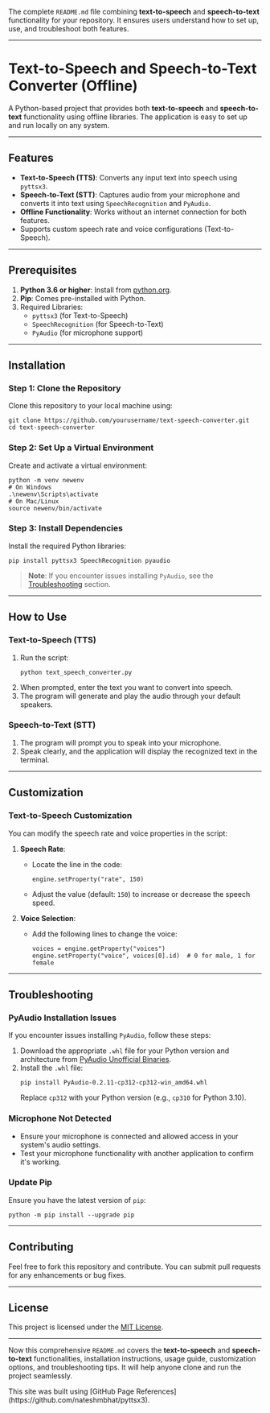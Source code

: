 <div class="flex w-full flex-col gap-1 empty:hidden first:pt-[3px]"><div class="markdown prose w-full break-words dark:prose-invert dark"><p>The complete <code>README.md</code> file combining <strong>text-to-speech</strong> and <strong>speech-to-text</strong> functionality for your repository. It ensures users understand how to set up, use, and troubleshoot both features.</p><hr><h1>Text-to-Speech and Speech-to-Text Converter (Offline)</h1><p>A Python-based project that provides both <strong>text-to-speech</strong> and <strong>speech-to-text</strong> functionality using offline libraries. The application is easy to set up and run locally on any system.</p><hr><h2>Features</h2><ul><li><strong>Text-to-Speech (TTS)</strong>: Converts any input text into speech using <code>pyttsx3</code>.</li><li><strong>Speech-to-Text (STT)</strong>: Captures audio from your microphone and converts it into text using <code>SpeechRecognition</code> and <code>PyAudio</code>.</li><li><strong>Offline Functionality</strong>: Works without an internet connection for both features.</li><li>Supports custom speech rate and voice configurations (Text-to-Speech).</li></ul><hr><h2>Prerequisites</h2><ol><li><strong>Python 3.6 or higher</strong>: Install from <a rel="noopener" target="_new" style="--streaming-animation-state: var(--batch-play-state-1); --animation-rate: var(--batch-play-rate-1);" href="https://www.python.org"><span style="--animation-count: 17; --streaming-animation-state: var(--batch-play-state-2);">python</span><span style="--animation-count: 18; --streaming-animation-state: var(--batch-play-state-2);">.org</span></a>.</li><li><strong>Pip</strong>: Comes pre-installed with Python.</li><li>Required Libraries:<ul><li><code>pyttsx3</code> (for Text-to-Speech)</li><li><code>SpeechRecognition</code> (for Speech-to-Text)</li><li><code>PyAudio</code> (for microphone support)</li></ul></li></ol><hr><h2>Installation</h2><h3>Step 1: Clone the Repository</h3><p>Clone this repository to your local machine using:</p><pre class="!overflow-visible"><div class="overflow-y-auto p-4" dir="ltr"><code class="!whitespace-pre hljs language-bash">git <span class="hljs-built_in">clone</span> https://github.com/yourusername/text-speech-converter.git
<span class="hljs-built_in">cd</span> text-speech-converter
</code></div></pre><h3>Step 2: Set Up a Virtual Environment</h3><p>Create and activate a virtual environment:</p><pre class="!overflow-visible"><div class="overflow-y-auto p-4" dir="ltr"><code class="!whitespace-pre hljs language-bash">python -m venv newenv
<span class="hljs-comment"># On Windows</span>
.\newenv\Scripts\activate
<span class="hljs-comment"># On Mac/Linux</span>
<span class="hljs-built_in">source</span> newenv/bin/activate
</code></div></pre><h3>Step 3: Install Dependencies</h3><p>Install the required Python libraries:</p><pre class="!overflow-visible"><div class="overflow-y-auto p-4" dir="ltr"><code class="!whitespace-pre hljs language-bash">pip install pyttsx3 SpeechRecognition pyaudio
</code></div></pre><blockquote><p><strong>Note</strong>: If you encounter issues installing <code>PyAudio</code>, see the <a rel="noopener" style="--streaming-animation-state: var(--batch-play-state-1); --animation-rate: var(--batch-play-rate-1);" href="#troubleshooting"><span style="--animation-count: 18; --streaming-animation-state: var(--batch-play-state-2);">Troubleshooting</span></a> section.</p></blockquote><hr><h2>How to Use</h2><h3>Text-to-Speech (TTS)</h3><ol><li>Run the script:<pre class="!overflow-visible"><div class="overflow-y-auto p-4" dir="ltr"><code class="!whitespace-pre hljs language-bash">python text_speech_converter.py
</code></div></pre></li><li>When prompted, enter the text you want to convert into speech.</li><li>The program will generate and play the audio through your default speakers.</li></ol><h3>Speech-to-Text (STT)</h3><ol><li>The program will prompt you to speak into your microphone.</li><li>Speak clearly, and the application will display the recognized text in the terminal.</li></ol><hr><h2>Customization</h2><h3>Text-to-Speech Customization</h3><p>You can modify the speech rate and voice properties in the script:</p><ol><li><p><strong>Speech Rate</strong>:</p><ul><li>Locate the line in the code:<pre class="!overflow-visible"><div class="overflow-y-auto p-4" dir="ltr"><code class="!whitespace-pre hljs language-python">engine.setProperty(<span class="hljs-string">"rate"</span>, <span class="hljs-number">150</span>)
</code></div></pre></li><li>Adjust the value (default: <code>150</code>) to increase or decrease the speech speed.</li></ul></li><li><p><strong>Voice Selection</strong>:</p><ul><li>Add the following lines to change the voice:<pre class="!overflow-visible"><div class="overflow-y-auto p-4" dir="ltr"><code class="!whitespace-pre hljs language-python">voices = engine.getProperty(<span class="hljs-string">"voices"</span>)
engine.setProperty(<span class="hljs-string">"voice"</span>, voices[<span class="hljs-number">0</span>].<span class="hljs-built_in">id</span>)  <span class="hljs-comment"># 0 for male, 1 for female</span>
</code></div></pre></li></ul></li></ol><hr><h2>Troubleshooting</h2><h3>PyAudio Installation Issues</h3><p>If you encounter issues installing <code>PyAudio</code>, follow these steps:</p><ol><li>Download the appropriate <code>.whl</code> file for your Python version and architecture from <a rel="noopener" target="_new" href="https://www.lfd.uci.edu/~gohlke/pythonlibs/#pyaudio" style="--streaming-animation-state: var(--batch-play-state-1); --animation-rate: var(--batch-play-rate-1);"><span style="--animation-count: 20; --streaming-animation-state: var(--batch-play-state-2);">PyAudio</span><span style="--animation-count: 21; --streaming-animation-state: var(--batch-play-state-2);"> Unofficial</span><span style="--animation-count: 22; --streaming-animation-state: var(--batch-play-state-2);"> Binaries</span></a>.</li><li>Install the <code>.whl</code> file:<pre class="!overflow-visible"><div class="overflow-y-auto p-4" dir="ltr"><code class="!whitespace-pre hljs language-bash">pip install PyAudio‑0.2.11‑cp312‑cp312‑win_amd64.whl
</code></div></pre>Replace <code>cp312</code> with your Python version (e.g., <code>cp310</code> for Python 3.10).</li></ol><h3>Microphone Not Detected</h3><ul><li>Ensure your microphone is connected and allowed access in your system's audio settings.</li><li>Test your microphone functionality with another application to confirm it's working.</li></ul><h3>Update Pip</h3><p>Ensure you have the latest version of <code>pip</code>:</p><pre class="!overflow-visible"><div class="overflow-y-auto p-4" dir="ltr"><code class="!whitespace-pre hljs language-bash">python -m pip install --upgrade pip
</code></div></pre><hr><h2>Contributing</h2><p>Feel free to fork this repository and contribute. You can submit pull requests for any enhancements or bug fixes.</p><hr><h2>License</h2><p>This project is licensed under the <a rel="noopener" style="--streaming-animation-state: var(--batch-play-state-1); --animation-rate: var(--batch-play-rate-1);" href="LICENSE"><span style="--animation-count: 21; --streaming-animation-state: var(--batch-play-state-2);">MIT</span><span style="--animation-count: 22; --streaming-animation-state: var(--batch-play-state-2);"> License</span></a>.</p><hr><p>Now this comprehensive <code>README.md</code> covers the <strong>text-to-speech</strong> and <strong>speech-to-text</strong> functionalities, installation instructions, usage guide, customization options, and troubleshooting tips. It will help anyone clone and run the project seamlessly.</p></div></div>
This site was built using [GitHub Page References](https://github.com/nateshmbhat/pyttsx3).


